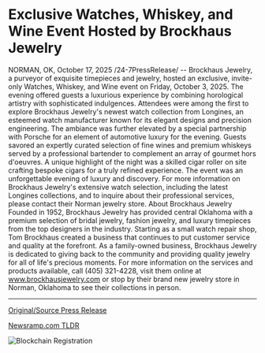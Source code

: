 # Exclusive Watches, Whiskey, and Wine Event Hosted by Brockhaus Jewelry

NORMAN, OK, October 17, 2025 /24-7PressRelease/ -- Brockhaus Jewelry, a purveyor of exquisite timepieces and jewelry, hosted an exclusive, invite-only Watches, Whiskey, and Wine event on Friday, October 3, 2025. The evening offered guests a luxurious experience by combining horological artistry with sophisticated indulgences.  Attendees were among the first to explore Brockhaus Jewelry's newest watch collection from Longines, an esteemed watch manufacturer known for its elegant designs and precision engineering. The ambiance was further elevated by a special partnership with Porsche for an element of automotive luxury for the evening.  Guests savored an expertly curated selection of fine wines and premium whiskeys served by a professional bartender to complement an array of gourmet hors d'oeuvres. A unique highlight of the night was a skilled cigar roller on site crafting bespoke cigars for a truly refined experience. The event was an unforgettable evening of luxury and discovery.  For more information on Brockhaus Jewelry's extensive watch selection, including the latest Longines collections, and to inquire about their professional services, please contact their Norman jewelry store.  About Brockhaus Jewelry  Founded in 1952, Brockhaus Jewelry has provided central Oklahoma with a premium selection of bridal jewelry, fashion jewelry, and luxury timepieces from the top designers in the industry. Starting as a small watch repair shop, Tom Brockhaus created a business that continues to put customer service and quality at the forefront. As a family-owned business, Brockhaus Jewelry is dedicated to giving back to the community and providing quality jewelry for all of life's precious moments. For more information on the services and products available, call (405) 321-4228, visit them online at www.brockhausjewelry.com or stop by their brand new jewelry store in Norman, Oklahoma to see their collections in person. 

---

[Original/Source Press Release](https://www.24-7pressrelease.com/press-release/527774/exclusive-watches-whiskey-and-wine-event-hosted-by-brockhaus-jewelry)
                    

[Newsramp.com TLDR](https://newsramp.com/curated-news/brockhaus-jewelry-hosts-exclusive-watches-whiskey-wine-luxury-event/8e1a10a82ef1fe191c7a9cb4ba7c63fb) 

 

 



![Blockchain Registration](https://cdn.newsramp.app/24-7PressRelease/qrcode/2510/17/chefvqL2.webp)